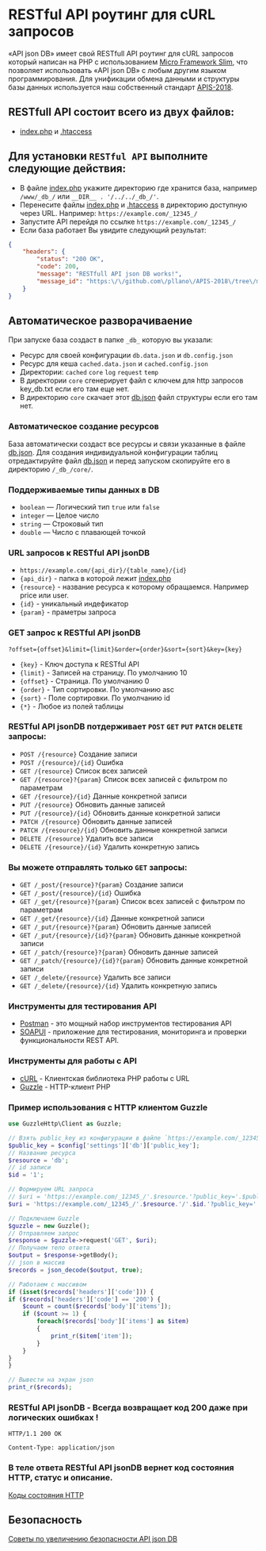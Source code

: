 # RESTful API роутинг для cURL запросов
«API json DB» имеет свой RESTfull API роутинг для cURL запросов который написан на PHP с использованием [Micro Framework Slim](https://github.com/slimphp), что позволяет использовать «API json DB» с любым другим языком программирования. Для унификации обмена данными и структуры базы данных используется наш собственный стандарт [APIS-2018](https://github.com/pllano/APIS-2018/).
## RESTfull API состоит всего из двух файлов:
- [index.php](https://github.com/pllano/json-db/blob/master/api/index.php) и [.htaccess](https://github.com/pllano/json-db/blob/master/api/.htaccess)
## Для установки `RESTful API` выполните следующие действия:
- В файле [index.php](https://github.com/pllano/json-db/blob/master/api/index.php) укажите директорию где хранится база, например `/www/_db_/` или `__DIR__ . '/../../_db_/'`.
- Перенесите файлы [index.php](https://github.com/pllano/json-db/blob/master/api/index.php) и [.htaccess](https://github.com/pllano/json-db/blob/master/api/.htaccess) в директорию доступную через URL. Например: `https://example.com/_12345_/`
- Запустите API перейдя по ссылке `https://example.com/_12345_/`		
- Если база работает Вы увидите следующий результат:
```json
{
    "headers": {
        "status": "200 OK",
        "code": 200,
        "message": "RESTfull API json DB works!",
        "message_id": "https:\/\/github.com\/pllano\/APIS-2018\/tree\/master\/http-codes\/200.md"
    }
}
```
## Автоматическое разворачиваение
При запуске база создаст в папке `_db_` которую вы указали:   
- Ресурс для своей конфигурации `db.data.json` и `db.config.json`   
- Ресурс для кеша `cached.data.json` и `cached.config.json`
- Директории: `cached` `core` `log` `request` `temp`
- В директории `core` сгенерирует файл с ключем для http запросов key_db.txt если его там еще нет.
- В директорию `core` скачает этот [db.json](https://github.com/pllano/db.json/blob/master/db.json) файл структуры если его там нет.
### Автоматическое создание ресурсов
База автоматически создаст все ресурсы и связи указанные в файле [db.json](https://github.com/pllano/db.json/blob/master/db.json). Для создания индивидуальной конфигурации таблиц отредактируйте файл [db.json](https://github.com/pllano/db.json/blob/master/db.json) и перед запуском скопируйте его в директорию `/_db_/core/`.
### Поддерживаемые типы данных в DB
- `boolean` — Логический тип `true` или `false`
- `integer` — Целое число	
- `string` — Строковый тип
- `double` — Число с плавающей точкой
### URL запросов к RESTful API jsonDB
- `https://example.com/{api_dir}/{table_name}/{id}`
- `{api_dir}` - папка в которой лежит [index.php](https://github.com/pllano/json-db/blob/master/api/index.php)
- `{resource}` - название ресурса к которому обращаемся. Например price или user.
- `{id}` - уникальный индефикатор
- `{param}` - праметры запроса
### GET запрос к RESTful API jsonDB
`?offset={offset}&limit={limit}&order={order}&sort={sort}&key={key}`
- `{key}` - Ключ доступа к RESTful API
- `{limit}` - Записей на страницу. По умолчанию 10
- `{offset}` - Страница. По умолчанию 0
- `{order}` - Тип сортировки. По умолчанию asc
- `{sort}` - Поле сортировки. По умолчанию id
- `{*}` - Любое из полей таблицы
### RESTful API jsonDB потдерживает `POST` `GET` `PUT` `PATCH` `DELETE` запросы:
- `POST /{resource}` Создание записи 
- `POST /{resource}/{id}` Ошибка
- `GET /{resource}` Список всех записей
- `GET /{resource}?{param}` Список всех записей с фильтром по параметрам
- `GET /{resource}/{id}` Данные конкретной записи
- `PUT /{resource}` Обновить данные записей
- `PUT /{resource}/{id}` Обновить данные конкретной записи
- `PATCH /{resource}` Обновить данные записей
- `PATCH /{resource}/{id}` Обновить данные конкретной записи
- `DELETE /{resource}` Удалить все записи
- `DELETE /{resource}/{id}` Удалить конкретную запись
### Вы можете отправлять только `GET` запросы:
- `GET /_post/{resource}?{param}` Создание записи 
- `GET /_post/{resource}/{id}` Ошибка
- `GET /_get/{resource}?{param}` Список всех записей с фильтром по параметрам
- `GET /_get/{resource}/{id}` Данные конкретной записи
- `GET /_put/{resource}?{param}` Обновить данные записей
- `GET /_put/{resource}/{id}?{param}` Обновить данные конкретной записи
- `GET /_patch/{resource}?{param}` Обновить данные записей
- `GET /_patch/{resource}/{id}?{param}` Обновить данные конкретной записи
- `GET /_delete/{resource}` Удалить все записи
- `GET /_delete/{resource}/{id}` Удалить конкретную запись
### Инструменты для тестирования API
- [Postman](https://www.getpostman.com/postman) - это мощный набор инструментов тестирования API
- [SOAPUI](https://www.soapui.org/rest-testing/getting-started.html) - приложение для тестирования, мониторинга и проверки функциональности REST API.
### Инструменты для работы с API
- [cURL](http://php.net/manual/ru/book.curl.php) - Клиентская библиотека PHP работы с URL
- [Guzzle](https://github.com/guzzle/guzzle) - HTTP-клиент PHP
### Пример использования с HTTP клиентом Guzzle
``` php	
use GuzzleHttp\Client as Guzzle;

// Взять public_key из конфигурации в файле `https://example.com/_12345_/index.php`
$public_key = $config['settings']['db']['public_key'];
// Название ресурса
$resource = 'db';
// id записи
$id = '1';

// Формируем URL запроса
// $uri = 'https://example.com/_12345_/'.$resource.'?public_key='.$public_key;
$uri = 'https://example.com/_12345_/'.$resource.'/'.$id.'?public_key='.$public_key;

// Подключаем Guzzle
$guzzle = new Guzzle();
// Отправляем запрос
$response = $guzzle->request('GET', $uri);
// Получаем тело ответа
$output = $response->getBody();
// json в массив
$records = json_decode($output, true);

// Работаем с массивом
if (isset($records['headers']['code'])) {
if ($records['headers']['code'] == '200') {
	$count = count($records['body']['items']);
	if ($count >= 1) {
		foreach($records['body']['items'] as $item)
		{
			print_r($item['item']);
		}
	}
}
}
```
``` php
// Вывести на экран json
print_r($records);
```
### RESTful API jsonDB - Всегда возвращает код 200 даже при логических ошибках !

`HTTP/1.1 200 OK`

`Content-Type: application/json`

### В теле ответа RESTful API jsonDB вернет код состояния HTTP, статус и описание.

[Коды состояния HTTP](https://github.com/pllano/APIS-2018/tree/master/http-codes)

## Безопасность
[Советы по увеличению безопасности API json DB](https://github.com/pllano/json-db/blob/master/doc/security.md)
